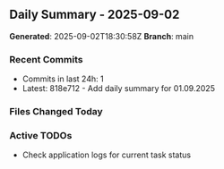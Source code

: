 ## Daily Summary - 2025-09-02

**Generated**: 2025-09-02T18:30:58Z
**Branch**: main


### Recent Commits
- Commits in last 24h: 1
- Latest: 818e712 - Add daily summary for 01.09.2025

### Files Changed Today

### Active TODOs
- Check application logs for current task status

